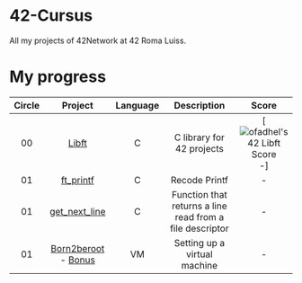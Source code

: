 # 42-Cursus
All my projects of 42Network at 42 Roma Luiss. 

# My progress
|Circle | Project | Language | Description | Score | 
|:-----:|:-------:|:--------:|:-----------:|:-----:|
|00| [Libft](https://github.com/KingFazzel/42-Roma/tree/main/Libft) | C | C library for 42 projects | [![ofadhel's 42 Libft Score](https://badge42.vercel.app/api/v2/cld8v7vvc00060fl440nilura/project/2935625)-]|
|01| [ft_printf](https://github.com/KingFazzel/42-Roma/tree/main/ft_printf) | C | Recode Printf | - |
|01| [get_next_line](https://github.com/KingFazzel/42-Roma/tree/main/get_next_line) | C | Function that returns a line read from a file descriptor | - | 
|01| [Born2beroot](https://github.com/gemartin99/Born2beroot-Tutorial/blob/main/README_EN.md) - [Bonus](https://github.com/mcombeau/Born2beroot/blob/main/guide/bonus_debian.md)| VM | Setting up a virtual machine | - |
